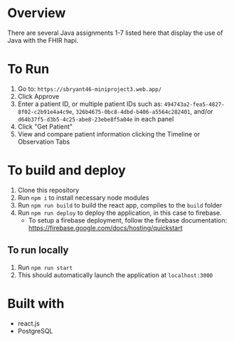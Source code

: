 # Overview

There are several Java assignments 1-7 listed here that display the use of Java with the FHIR hapi.  

# To Run

1. Go to: `https://sbryant46-miniproject3.web.app/`
1. Click Approve
1. Enter a patient ID, or multiple patient IDs such as: `494743a2-fea5-4827-8f02-c2b91e4a4c9e`, `326b4675-0bc8-4dbd-b406-a5564c282401`, and/or `d64b37f5-d3b5-4c25-abe8-23ebe8f5a04e` in each panel
1. Click "Get Patient"
1. View and compare patient information clicking the Timeline or Observation Tabs

# To build and deploy

1. Clone this repository
1. Run `npm i` to install necessary node modules
1. Run `npm run build` to build the react app, compiles to the `build` folder
1. Run `npm run deploy` to deploy the application, in this case to firebase.
    * To setup a firebase deployment, follow the firebase documentation: https://firebase.google.com/docs/hosting/quickstart

## To run locally

1. Run `npm run start`
1. This should automatically launch the application at `localhost:3000`

# Built with

* react.js
* PostgreSQL
